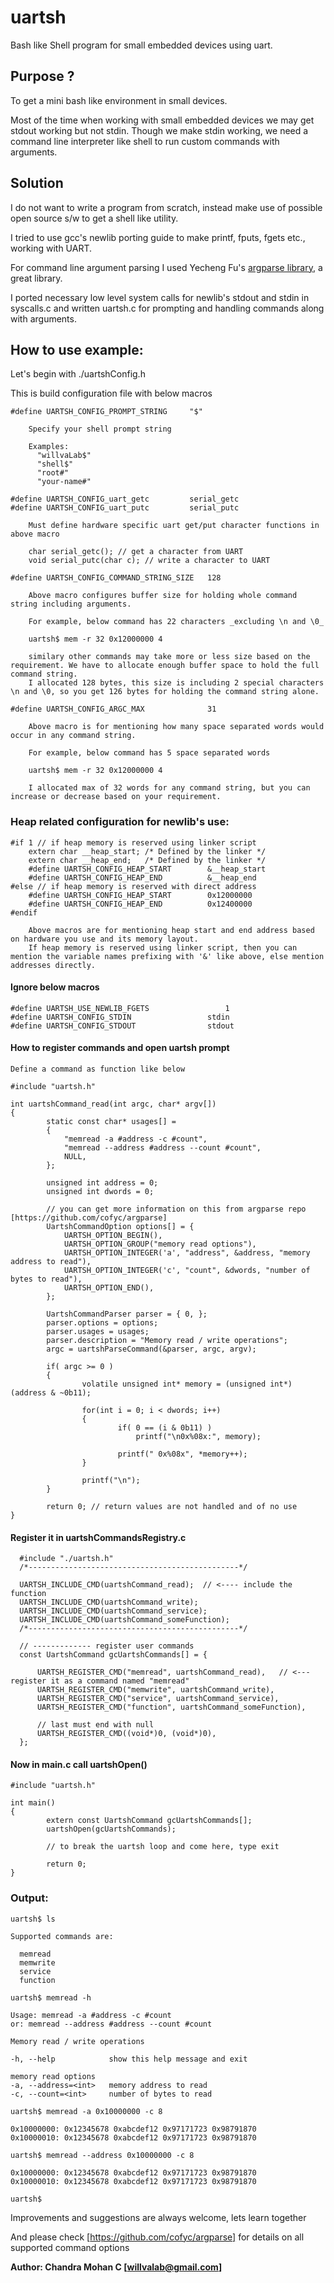 # uartsh
  
  Bash like Shell program for small embedded devices using uart.

## Purpose ?
   
To get a mini bash like environment in small devices.

Most of the time when working with small embedded devices we may get stdout working but not stdin.
Though we make stdin working, we need a command line interpreter like shell to run custom commands with arguments.
   
## Solution
  
I do not want to write a program from scratch, instead make use of possible open source s/w to get a shell like utility.
  
I tried to use gcc's newlib porting guide to make printf, fputs, fgets etc., working with UART.

For command line argument parsing I used Yecheng Fu's [argparse library](https://github.com/cofyc/argparse), a great library.

I ported necessary low level system calls for newlib's stdout and stdin in syscalls.c and written uartsh.c for prompting and handling commands along with arguments.
  
## How to use example:
      
Let's begin with ./uartshConfig.h

This is build configuration file with below macros
			
	#define UARTSH_CONFIG_PROMPT_STRING		"$"

        Specify your shell prompt string

        Examples:
          "willvaLab$"
          "shell$"
          "root#"
          "your-name#"
 
    #define UARTSH_CONFIG_uart_getc			serial_getc
    #define UARTSH_CONFIG_uart_putc			serial_putc
	
		Must define hardware specific uart get/put character functions in above macro
		
		char serial_getc(); // get a character from UART
		void serial_putc(char c); // write a character to UART
	
	#define UARTSH_CONFIG_COMMAND_STRING_SIZE	128
		
		Above macro configures buffer size for holding whole command string including arguments.
		
		For example, below command has 22 characters _excluding \n and \0_
		
		uartsh$ mem -r 32 0x12000000 4
		
		similary other commands may take more or less size based on the requirement. We have to allocate enough buffer space to hold the full command string.
		I allocated 128 bytes, this size is including 2 special characters \n and \0, so you get 126 bytes for holding the command string alone.

	#define UARTSH_CONFIG_ARGC_MAX				31
	
		Above macro is for mentioning how many space separated words would occur in any command string.
		
		For example, below command has 5 space separated words
		
		uartsh$ mem -r 32 0x12000000 4
		
		I allocated max of 32 words for any command string, but you can increase or decrease based on your requirement.
		
### Heap related configuration for newlib's use:

	#if 1 // if heap memory is reserved using linker script
		extern char __heap_start; /* Defined by the linker */
		extern char __heap_end;   /* Defined by the linker */
		#define UARTSH_CONFIG_HEAP_START		&__heap_start
		#define UARTSH_CONFIG_HEAP_END			&__heap_end
	#else // if heap memory is reserved with direct address
		#define UARTSH_CONFIG_HEAP_START		0x12000000
		#define UARTSH_CONFIG_HEAP_END			0x12400000
	#endif
	
		Above macros are for mentioning heap start and end address based on hardware you use and its memory layout.
		If heap memory is reserved using linker script, then you can mention the variable names prefixing with '&' like above, else mention addresses directly.

#### Ignore below macros
		
	#define UARTSH_USE_NEWLIB_FGETS					1
	#define UARTSH_CONFIG_STDIN					stdin
	#define UARTSH_CONFIG_STDOUT				stdout
	 
#### How to register commands and open uartsh prompt
      
	Define a command as function like below
	
	#include "uartsh.h"
	
	int uartshCommand_read(int argc, char* argv[])
	{
			static const char* usages[] = 
			{
				"memread -a #address -c #count",
				"memread --address #address --count #count",
				NULL,
			};

			unsigned int address = 0;
			unsigned int dwords = 0;
			
			// you can get more information on this from argparse repo [https://github.com/cofyc/argparse]
			UartshCommandOption options[] = {
				UARTSH_OPTION_BEGIN(),
				UARTSH_OPTION_GROUP("memory read options"),
				UARTSH_OPTION_INTEGER('a', "address", &address, "memory address to read"),
				UARTSH_OPTION_INTEGER('c', "count", &dwords, "number of bytes to read"),
				UARTSH_OPTION_END(),
			};
	
			UartshCommandParser parser = { 0, };
			parser.options = options;
			parser.usages = usages;
			parser.description = "Memory read / write operations";
			argc = uartshParseCommand(&parser, argc, argv);
			
			if( argc >= 0 )
			{
					volatile unsigned int* memory = (unsigned int*) (address & ~0b11);

					for(int i = 0; i < dwords; i++)
					{
							if( 0 == (i & 0b11) )
								printf("\n0x%08x:", memory);

							printf(" 0x%08x", *memory++);
					}

					printf("\n");
			}
			
			return 0; // return values are not handled and of no use
	}
	
#### Register it in uartshCommandsRegistry.c
			
      #include "./uartsh.h"
      /*-----------------------------------------------*/
      
      UARTSH_INCLUDE_CMD(uartshCommand_read);  // <---- include the function
      UARTSH_INCLUDE_CMD(uartshCommand_write);
      UARTSH_INCLUDE_CMD(uartshCommand_service);
      UARTSH_INCLUDE_CMD(uartshCommand_someFunction);
      /*-----------------------------------------------*/

      // ------------- register user commands
      const UartshCommand gcUartshCommands[] = {

          UARTSH_REGISTER_CMD("memread", uartshCommand_read),   // <--- register it as a command named "memread"
          UARTSH_REGISTER_CMD("memwrite", uartshCommand_write),
          UARTSH_REGISTER_CMD("service", uartshCommand_service),
          UARTSH_REGISTER_CMD("function", uartshCommand_someFunction),

          // last must end with null
          UARTSH_REGISTER_CMD((void*)0, (void*)0),
      };
		
#### Now in main.c call uartshOpen()
	
	#include "uartsh.h"
	
	int main()
	{
			extern const UartshCommand gcUartshCommands[];
			uartshOpen(gcUartshCommands);
			
			// to break the uartsh loop and come here, type exit
	
			return 0;
	}
	
### Output:
	
	uartsh$ ls

	Supported commands are:

      memread
      memwrite
      service
      function

   	uartsh$ memread -h

	Usage: memread -a #address -c #count
    or: memread --address #address --count #count

	Memory read / write operations

	-h, --help            show this help message and exit

    memory read options
    -a, --address=<int>   memory address to read
    -c, --count=<int>     number of bytes to read

   	uartsh$ memread -a 0x10000000 -c 8

    0x10000000: 0x12345678 0xabcdef12 0x97171723 0x98791870
    0x10000010: 0x12345678 0xabcdef12 0x97171723 0x98791870

    uartsh$ memread --address 0x10000000 -c 8

    0x10000000: 0x12345678 0xabcdef12 0x97171723 0x98791870
    0x10000010: 0x12345678 0xabcdef12 0x97171723 0x98791870
    
    uartsh$
    

Improvements and suggestions are always welcome, lets learn together
		
And please check [https://github.com/cofyc/argparse] for details on all supported command options

**Author: Chandra Mohan C [willvalab@gmail.com]**
  
